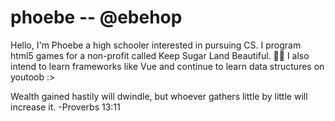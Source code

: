# phoebe -- @ebehop
Hello, I'm Phoebe a high schooler interested in pursuing CS. I program html5 games for a non-profit called Keep Sugar Land Beautiful. 🌳🐸 I also intend to learn frameworks like Vue and continue to learn data structures on youtoob :> 


Wealth gained hastily will dwindle, but whoever gathers little by little will increase it. -Proverbs 13:11
<!--
**ebeohp/ebeohp** is a ✨ _special_ ✨ repository because its `README.md` (this file) appears on your GitHub profile.

Here are some ideas to get you started:

- 🔭 I’m currently working on ...
- 🌱 I’m currently learning ...
- 👯 I’m looking to collaborate on ...
- 🤔 I’m looking for help with ...
- 💬 Ask me about ...
- 📫 How to reach me: ...
- 😄 Pronouns: ...
- ⚡ Fun fact: ...
-->
